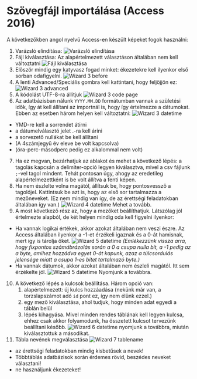 # Szövegfájl importálása (Access 2016)
A következőkben angol nyelvű Access-en készült képeket fogok használni:

1. Varázsló elindítása:
![Varázsló elindítása](1-ExternalData-NewDataSource-FromFile-TextFile.jpg)
2. Fájl kiválasztása: Az alapértelmezett választáson általában nem kell változtatni
![Fájl kiválasztása](2-Browse.jpg)
3. Először mindig egy katyvasz fogad minket: ékezetekre kell ilyenkor első sorban odafigyelni. 
![Wizard 3 before](3_wizard_before.jpg)
4. A lenti Advanced/Speciális gombra kell kattintani, hogy feljöjjön ez:
![Wizard 3 advanced](3_wizard_advanced.jpg)
5. A kódolást UTF-8-ra állítjuk
![Wizard 3 code page](3_wizard_codepage.jpg)
6. Az adatbázisban nálunk ``YYYY.MM.DD`` formátumban vannak a születési idők, így át kell állítani az importnál is, hogy így értelmezze a dátumokat. Ebben az esetben három helyen kell változtatni:
![Wizard 3 datetime](3_wizard_datetime.jpg)
- YMD-re kell a sorrendet átírni
- a dátumelválasztó jelet .-ra kell áríni
- a sorvezető nullákat be kell állítani
- (A 4számjegyű év eleve be volt kapcsolva)
- (óra-perc-másodperc pedig ez alkalommal nem volt)

7. Ha ez megvan, bezárhatjuk az ablakot és mehet a következő lépés: a tagolás kapcsán a delimiter-opció legyen kiválasztva, mivel a csv fájlunk ``;``-vel tagol mindent. Tehát pontosan úgy, ahogy az eredetileg alapértelmezettként is be volt állítva a fenti képen.
8. Ha nem észlelte volna magától, állítsuk be, hogy pontosvessző a tagolójel. Kattintsuk be azt is, hogy az első sor tartalmazza a mezőneveket. (Ez nem mindig van így, de az érettségi feladatokban általában így van.)
![Wizard 4 datetime](4_wizard_delimiter_firstrow.jpg)
Mehet a tovább.
9. A most következő rész az, hogy a mezőket beállíthatjuk. Látszólag jól értelmezte alapból, de két helyen mindig oda kell figyelni ilyenkor:
- Ha vannak logikai értékek, akkor azokat általában nem veszi észre. Az Access általában ilyenkor a -1-et érzékeli igaznak és a 0-át hamisnak, mert így is tárolja őket.
![Wizard 5 datetime](5_wizard_column_logic.jpg)
*(Emlékezzünk vissza arra, hogy fixpontos számábrázolás során a 0 a csupa nulla bit, a -1 pedig az a byte, amihez hozzádva egyet 0-át kapunk, azaz a túlcsordulás jelensége miatt a csupa 1-es bitet tartalmazó byte.)*
- Ha vannak dátumok, akkor azokat általában nem észleli magától. Itt sem érzékelte jól.
![Wizard 5 datetime](5_wizard_column_datetime.jpg)
Nyomjunk a továbbra.
10. A következő lépés a kulcsok beállítása. Három opció van: 
    1. alapértelmezett: új kulcs hozzáadása (nekünk már van, a torzslapszámot adó ``id`` pont ez, így nem élünk ezzel.)
    2. egy mező kiválasztása, ahol tudjuk, hogy minden adat egyedi a táblán belül
    3. lépés kihagyása. Mivel minden rendes táblának kell legyen kulcsa, ehhez csak akkor folyamodunk, ha összetett kulcsot tervezünk beállítani később.
![Wizard 6 datetime](6_wizard_key.jpg)
nyomjunk a továbbra, miután kiválasztottuk a másodikat. 
11. Tábla nevének megválasztása
![Wizard 7 tablename](7_wizard_tablename.jpg)
- az érettségi feladatokban mindig kisbetűsek a nevek!
- Többtáblás adatbázisok során érdemes rövid, beszédes neveket választani!
- ne használjunk ékezeteket!